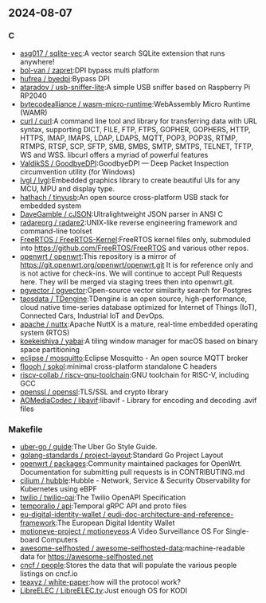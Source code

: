 ## 2024-08-07

### C

* [asg017 / sqlite-vec](https://github.com/asg017/sqlite-vec):A vector search SQLite extension that runs anywhere!
* [bol-van / zapret](https://github.com/bol-van/zapret):DPI bypass multi platform
* [hufrea / byedpi](https://github.com/hufrea/byedpi):Bypass DPI
* [ataradov / usb-sniffer-lite](https://github.com/ataradov/usb-sniffer-lite):A simple USB sniffer based on Raspberry Pi RP2040
* [bytecodealliance / wasm-micro-runtime](https://github.com/bytecodealliance/wasm-micro-runtime):WebAssembly Micro Runtime (WAMR)
* [curl / curl](https://github.com/curl/curl):A command line tool and library for transferring data with URL syntax, supporting DICT, FILE, FTP, FTPS, GOPHER, GOPHERS, HTTP, HTTPS, IMAP, IMAPS, LDAP, LDAPS, MQTT, POP3, POP3S, RTMP, RTMPS, RTSP, SCP, SFTP, SMB, SMBS, SMTP, SMTPS, TELNET, TFTP, WS and WSS. libcurl offers a myriad of powerful features
* [ValdikSS / GoodbyeDPI](https://github.com/ValdikSS/GoodbyeDPI):GoodbyeDPI — Deep Packet Inspection circumvention utility (for Windows)
* [lvgl / lvgl](https://github.com/lvgl/lvgl):Embedded graphics library to create beautiful UIs for any MCU, MPU and display type.
* [hathach / tinyusb](https://github.com/hathach/tinyusb):An open source cross-platform USB stack for embedded system
* [DaveGamble / cJSON](https://github.com/DaveGamble/cJSON):Ultralightweight JSON parser in ANSI C
* [radareorg / radare2](https://github.com/radareorg/radare2):UNIX-like reverse engineering framework and command-line toolset
* [FreeRTOS / FreeRTOS-Kernel](https://github.com/FreeRTOS/FreeRTOS-Kernel):FreeRTOS kernel files only, submoduled into https://github.com/FreeRTOS/FreeRTOS and various other repos.
* [openwrt / openwrt](https://github.com/openwrt/openwrt):This repository is a mirror of https://git.openwrt.org/openwrt/openwrt.git It is for reference only and is not active for check-ins. We will continue to accept Pull Requests here. They will be merged via staging trees then into openwrt.git.
* [pgvector / pgvector](https://github.com/pgvector/pgvector):Open-source vector similarity search for Postgres
* [taosdata / TDengine](https://github.com/taosdata/TDengine):TDengine is an open source, high-performance, cloud native time-series database optimized for Internet of Things (IoT), Connected Cars, Industrial IoT and DevOps.
* [apache / nuttx](https://github.com/apache/nuttx):Apache NuttX is a mature, real-time embedded operating system (RTOS)
* [koekeishiya / yabai](https://github.com/koekeishiya/yabai):A tiling window manager for macOS based on binary space partitioning
* [eclipse / mosquitto](https://github.com/eclipse/mosquitto):Eclipse Mosquitto - An open source MQTT broker
* [floooh / sokol](https://github.com/floooh/sokol):minimal cross-platform standalone C headers
* [riscv-collab / riscv-gnu-toolchain](https://github.com/riscv-collab/riscv-gnu-toolchain):GNU toolchain for RISC-V, including GCC
* [openssl / openssl](https://github.com/openssl/openssl):TLS/SSL and crypto library
* [AOMediaCodec / libavif](https://github.com/AOMediaCodec/libavif):libavif - Library for encoding and decoding .avif files

### Makefile

* [uber-go / guide](https://github.com/uber-go/guide):The Uber Go Style Guide.
* [golang-standards / project-layout](https://github.com/golang-standards/project-layout):Standard Go Project Layout
* [openwrt / packages](https://github.com/openwrt/packages):Community maintained packages for OpenWrt. Documentation for submitting pull requests is in CONTRIBUTING.md
* [cilium / hubble](https://github.com/cilium/hubble):Hubble - Network, Service & Security Observability for Kubernetes using eBPF
* [twilio / twilio-oai](https://github.com/twilio/twilio-oai):The Twilio OpenAPI Specification
* [temporalio / api](https://github.com/temporalio/api):Temporal gRPC API and proto files
* [eu-digital-identity-wallet / eudi-doc-architecture-and-reference-framework](https://github.com/eu-digital-identity-wallet/eudi-doc-architecture-and-reference-framework):The European Digital Identity Wallet
* [motioneye-project / motioneyeos](https://github.com/motioneye-project/motioneyeos):A Video Surveillance OS For Single-board Computers
* [awesome-selfhosted / awesome-selfhosted-data](https://github.com/awesome-selfhosted/awesome-selfhosted-data):machine-readable data for https://awesome-selfhosted.net
* [cncf / people](https://github.com/cncf/people):Stores the data that will populate the various people listings on cncf.io
* [teaxyz / white-paper](https://github.com/teaxyz/white-paper):how will the protocol work?
* [LibreELEC / LibreELEC.tv](https://github.com/LibreELEC/LibreELEC.tv):Just enough OS for KODI
